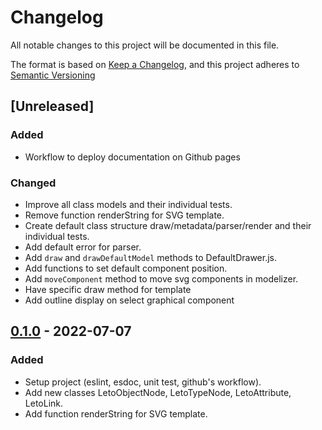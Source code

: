 # Changelog

All notable changes to this project will be documented in this file.

The format is based on [Keep a Changelog](https://keepachangelog.com/en/1.0.0/),
and this project adheres to [Semantic Versioning](https://semver.org/spec/v2.0.0.html)

## [Unreleased]

### Added

- Workflow to deploy documentation on Github pages

### Changed

- Improve all class models and their individual tests.
- Remove function renderString for SVG template.
- Create default class structure draw/metadata/parser/render and their individual tests.
- Add default error for parser.
- Add `draw` and `drawDefaultModel` methods to DefaultDrawer.js.
- Add functions to set default component position.
- Add `moveComponent` method to move svg components in modelizer.
- Have specific draw method for template
- Add outline display on select graphical component

## [0.1.0] - 2022-07-07

### Added

- Setup project (eslint, esdoc, unit test, github's workflow).
- Add new classes LetoObjectNode, LetoTypeNode, LetoAttribute, LetoLink.
- Add function renderString for SVG template.

[0.1.0]: https://github.com/ditrit/leto-modelizer-plugin-core/blob/0.1.0/changelog.md

